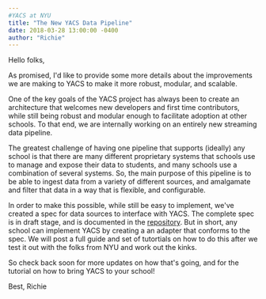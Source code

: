 ```yaml
---
#YACS at NYU
title: "The New YACS Data Pipeline"
date: 2018-03-28 13:00:00 -0400
author: "Richie"
---
```


Hello folks,

As promised, I'd like to provide some more details about the improvements we are
making to YACS to make it more robust, modular, and scalable.

One of the key goals of the YACS project has always been to create an
architecture that welcomes new developers and first time contributors, while
still being robust and modular enough to facilitate adoption at other schools.
To that end, we are internally working on an entirely new streaming data
pipeline.

The greatest challenge of having one pipeline that supports (ideally) any school
is that there are many different proprietary systems that schools use to manage
and expose their data to students, and many schools use a combination of several
systems. So, the main purpose of this pipeline is to be able to ingest data from
a variety of different sources, and amalgamate and filter that data in a way
that is flexible, and configurable.

In order to make this possible, while still be easy to implement, we've created
a spec for data sources to interface with YACS. The complete spec is in draft
stage, and is documented in the [repository](https://github.com/YACS-RCOS/hamilton).
But in short, any school can implement YACS by creating a an adapter that
conforms to the spec. We will post a full guide and set of tutortials on how to
do this after we test it out with the folks from NYU and work out the kinks.

So check back soon for more updates on how that's going, and for the tutorial
on how to bring YACS to your school!

Best,
Richie